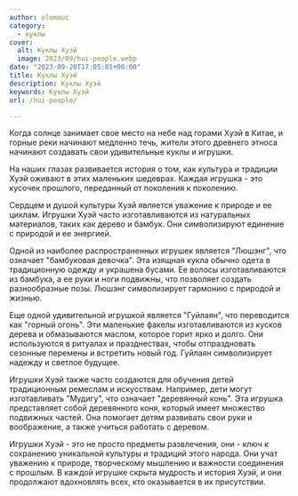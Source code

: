 ```yaml
---
author: olomouc
category:
  - куклы
cover:
  alt: Куклы Хуэй
  image: 2023/09/hui-people.webp
date: "2023-09-20T17:05:01+00:00"
title: Куклы Хуэй
description: Куклы Хуэй
keywords: Куклы Хуэй
url: /hui-people/

---
```

Когда солнце занимает свое место на небе над горами Хуэй в Китае, и горные реки начинают медленно течь, жители этого древнего этноса начинают создавать свои удивительные куклы и игрушки.

На наших глазах развивается история о том, как культура и традиции Хуэй оживают в этих маленьких шедеврах. Каждая игрушка \- это кусочек прошлого, переданный от поколения к поколению.

Сердцем и душой культуры Хуэй является уважение к природе и ее циклам. Игрушки Хуэй часто изготавливаются из натуральных материалов, таких как дерево и бамбук. Они символизируют единение с природой и ее энергией.

Одной из наиболее распространенных игрушек является "Люшэнг", что означает "бамбуковая девочка". Эта изящная кукла обычно одета в традиционную одежду и украшена бусами. Ее волосы изготавливаются из бамбука, а ее руки и ноги подвижны, что позволяет создать разнообразные позы. Люшэнг символизирует гармонию с природой и жизнью.

Еще одной удивительной игрушкой является "Гуйлаян", что переводится как "горный огонь". Эти маленькие факелы изготавливаются из кусков дерева и обмазываются маслом, которое горит ярко и долго. Они используются в ритуалах и празднествах, чтобы отпраздновать сезонные перемены и встретить новый год. Гуйлаян символизирует надежду и светлое будущее.

Игрушки Хуэй также часто создаются для обучения детей традиционным ремеслам и искусствам. Например, дети могут изготавливать "Мудигу", что означает "деревянный конь". Эта игрушка представляет собой деревянного коня, который имеет множество подвижных частей. Она помогает детям развивать свои руки и воображение, а также учиться работать с деревом.

Игрушки Хуэй \- это не просто предметы развлечения, они \- ключ к сохранению уникальной культуры и традиций этого народа. Они учат уважению к природе, творческому мышлению и важности соединения с прошлым. В каждой игрушке скрыта мудрость и история Хуэй, и они продолжают вдохновлять всех, кто оказывается в их присутствии.
